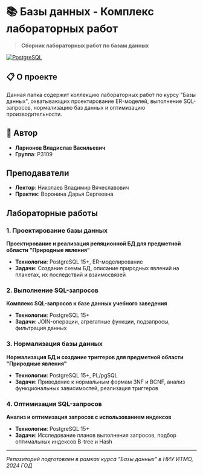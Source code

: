 # 📚 Базы данных - Комплекс лабораторных работ

> **Сборник лабораторных работ по базам данных**

[![PostgreSQL](https://img.shields.io/badge/PostgreSQL-15+-blue.svg)](https://www.postgresql.org/)

## 📋 О проекте

Данная папка содержит коллекцию лабораторных работ по курсу "Базы данных", охватывающих проектирование ER-моделей, выполнение SQL-запросов, нормализацию баз данных и оптимизацию производительности.

## 👤 Автор

- **Ларионов Владислав Васильевич**  
- **Группа**: P3109

## Преподаватели
- **Лектор**: Николаев Владимир Вячеславович
- **Практик**: Воронина Дарья Сергеевна

## Лабораторные работы

### 1. Проектирование базы данных
**Проектирование и реализация реляционной БД для предметной области "Природные явления"**

- **Технологии**: PostgreSQL 15+, ER-моделирование
- **Задачи**: Создание схемы БД, описание природных явлений на планетах, их последствий и взаимосвязей

### 2. Выполнение SQL-запросов
**Комплекс SQL-запросов к базе данных учебного заведения**

- **Технологии**: PostgreSQL 15+
- **Задачи**: JOIN-операции, агрегатные функции, подзапросы, фильтрация данных

### 3. Нормализация базы данных
**Нормализация БД и создание триггеров для предметной области "Природные явления"**

- **Технологии**: PostgreSQL 15+, PL/pgSQL
- **Задачи**: Приведение к нормальным формам 3NF и BCNF, анализ функциональных зависимостей, реализация триггеров

### 4. Оптимизация SQL-запросов
**Анализ и оптимизация запросов с использованием индексов**

- **Технологии**: PostgreSQL 15+
- **Задачи**: Исследование планов выполнения запросов, подбор оптимальных индексов B-tree и Hash

---

*Репозиторий подготовлен в рамках курса "Базы данных" в НИУ ИТМО, 2024 ГОД*
